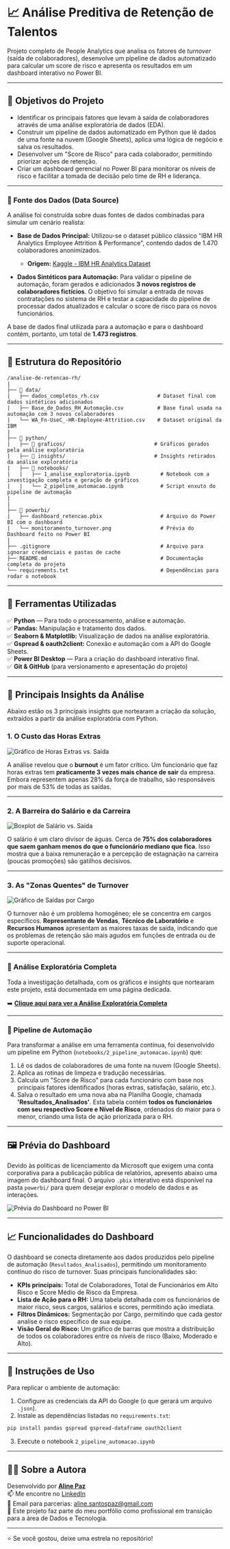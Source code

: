 # 📈 Análise Preditiva de Retenção de Talentos

Projeto completo de People Analytics que analisa os fatores de *turnover* (saída de colaboradores), desenvolve um pipeline de dados automatizado para calcular um score de risco e apresenta os resultados em um dashboard interativo no Power BI.

---

## 🎯 Objetivos do Projeto
- Identificar os principais fatores que levam à saída de colaboradores através de uma análise exploratória de dados (EDA).
- Construir um pipeline de dados automatizado em Python que lê dados de uma fonte na nuvem (Google Sheets), aplica uma lógica de negócio e salva os resultados.
- Desenvolver um "Score de Risco" para cada colaborador, permitindo priorizar ações de retenção.
- Criar um dashboard gerencial no Power BI para monitorar os níveis de risco e facilitar a tomada de decisão pelo time de RH e liderança.

---

### 📄 Fonte dos Dados (Data Source)

A análise foi construída sobre duas fontes de dados combinadas para simular um cenário realista:

* **Base de Dados Principal:** Utilizou-se o dataset público clássico "IBM HR Analytics Employee Attrition & Performance", contendo dados de 1.470 colaboradores anonimizados.
    * **Origem:** [Kaggle - IBM HR Analytics Dataset](https://www.kaggle.com/datasets/pavansubhasht/ibm-hr-analytics-attrition-dataset)

* **Dados Sintéticos para Automação:** Para validar o pipeline de automação, foram gerados e adicionados **3 novos registros de colaboradores fictícios**. O objetivo foi simular a entrada de novas contratações no sistema de RH e testar a capacidade do pipeline de processar dados atualizados e calcular o score de risco para os novos funcionários.

A base de dados final utilizada para a automação e para o dashboard contém, portanto, um total de **1.473 registros**.

---

## 📁 Estrutura do Repositório

```
/analise-de-retencao-rh/
|
├── 📂 data/
|   ├── dados_completos_rh.csv                   # Dataset final com dados sintéticos adicionados
|   ├── Base_de_Dados_RH_Automação.csv           # Base final usada na automação com 3 novos colaboradores
|   └── WA_Fn-UseC_-HR-Employee-Attrition.csv    # Dataset original da IBM
|
├── 📂 python/
|   ├── 📂 graficos/                             # Gráficos gerados pela análise exploratória            
|   ├── 📂 insights/                             # Insights retirados da análise exploratória
|   ├── 📂 notebooks/
|   |   ├── 1_analise_exploratoria.ipynb          # Notebook com a investigação completa e geração de gráficos
|   |   └── 2_pipeline_automacao.ipynb            # Script enxuto do pipeline de automação
|   
|
├── 📂 powerbi/
|   ├── dashboard_retencao.pbix                   # Arquivo do Power BI com o dashboard
|   └── monitoramento_turnover.png                # Prévia do Dashboard feito no Power BI
|
├── .gitignore                                    # Arquivo para ignorar credenciais e pastas de cache
├── README.md                                     # Documentação completa do projeto
└── requirements.txt                              # Dependências para rodar o notebook

```
---
   
## 🧰 Ferramentas Utilizadas
✅ **Python** — Para todo o processamento, análise e automação.  
✅ **Pandas:** Manipulação e tratamento dos dados.  
✅ **Seaborn & Matplotlib:** Visualização de dados na análise exploratória.  
✅ **Gspread & oauth2client:** Conexão e automação com a API do Google Sheets.  
✅ **Power BI Desktop** — Para a criação do dashboard interativo final.  
✅ **Git & GitHub** (para versionamento e apresentação do projeto)

---

## 📌 Principais Insights da Análise

Abaixo estão os 3 principais insights que nortearam a criação da solução, extraídos a partir da análise exploratória com Python.

### 1. O Custo das Horas Extras
![Gráfico de Horas Extras vs. Saída](python/graficos/barras_overtime_vs_saida.png)

A análise revelou que o **burnout** é um fator crítico. Um funcionário que faz horas extras tem **praticamente 3 vezes mais chance de sair** da empresa. Embora representem apenas 28% da força de trabalho, são responsáveis por mais de 53% de todas as saídas.

---

### 2. A Barreira do Salário e da Carreira
![Boxplot de Salário vs. Saída](python/graficos/boxplot_salario_vs_saida.png)

O salário é um claro divisor de águas. Cerca de **75% dos colaboradores que saem ganham menos do que o funcionário mediano que fica**. Isso mostra que a baixa remuneração e a percepção de estagnação na carreira (poucas promoções) são gatilhos decisivos.

---

### 3. As "Zonas Quentes" de Turnover
![Gráfico de Saídas por Cargo](python/graficos/barras_saidas_por_cargo.png)

O turnover não é um problema homogêneo; ele se concentra em cargos específicos. **Representante de Vendas**, **Técnico de Laboratório** e **Recursos Humanos** apresentam as maiores taxas de saída, indicando que os problemas de retenção são mais agudos em funções de entrada ou de suporte operacional.

---

### 📌 Análise Exploratória Completa

Toda a investigação detalhada, com os gráficos e insights que nortearam este projeto, está documentada em uma página dedicada.

➡️ **[Clique aqui para ver a Análise Exploratória Completa](./python/insights/analise_completa.md)**

---

### 🤖 Pipeline de Automação
Para transformar a análise em uma ferramenta contínua, foi desenvolvido um pipeline em Python (`notebooks/2_pipeline_automacao.ipynb`) que:
1.  Lê os dados de colaboradores de uma fonte na nuvem (Google Sheets).
2.  Aplica as rotinas de limpeza e tradução necessárias.
3.  Calcula um "Score de Risco" para cada funcionário com base nos principais fatores identificados (horas extras, satisfação, salário, etc.).
4.  Salva o resultado em uma nova aba na Planilha Google, chamada **'Resultados_Analisados'**. Esta tabela contém **todos os funcionários com seu respectivo Score e Nível de Risco**, ordenados do maior para o menor, criando uma lista de ação priorizada para o RH.

---

## 🖼️ Prévia do Dashboard

Devido às políticas de licenciamento da Microsoft que exigem uma conta corporativa para a publicação pública de relatórios, apresento abaixo uma imagem do dashboard final. O arquivo `.pbix` interativo está disponível na pasta `powerbi/` para quem desejar explorar o modelo de dados e as interações.

![Prévia do Dashboard no Power BI](powerbi/monitoramento_turnover.png)

---

## 📈 Funcionalidades do Dashboard

O dashboard se conecta diretamente aos dados produzidos pelo pipeline de automação (`Resultados_Analisados`), permitindo um monitoramento contínuo do risco de turnover. Suas principais funcionalidades são:

* **KPIs principais:** Total de Colaboradores, Total de Funcionários em Alto Risco e Score Médio de Risco da Empresa.
* **Lista de Ação para o RH:** Uma tabela detalhada com os funcionários de maior risco, seus cargos, salários e scores, permitindo ação imediata.
* **Filtros Dinâmicos:** Segmentação por Cargo, permitindo que cada gestor analise o risco específico de sua equipe.
* **Visão Geral do Risco:** Um gráfico de barras que mostra a distribuição de todos os colaboradores entre os níveis de risco (Baixo, Moderado e Alto).


---

## 📜 Instruções de Uso
Para replicar o ambiente de automação:
1.  Configure as credenciais da API do Google (o que gerará um arquivo `.json`).
2.  Instale as dependências listadas no `requirements.txt`:
   ```bash
   pip install pandas gspread gspread-dataframe oauth2client
```
3. Execute o notebook `2_pipeline_automacao.ipynb`

---

## 👩‍💻 Sobre a Autora

Desenvolvido por **[Aline Paz](https://github.com/alinepax)**  
📫 Me encontre no [LinkedIn](https://www.linkedin.com/in/alinedapaz/)  
📧 Email para parcerias: aline.santospaz@gmail.com  
🎯 Este projeto faz parte do meu portfólio como profissional em transição para a área de Dados e Tecnologia.

---

⭐ Se você gostou, deixe uma estrela no repositório!

